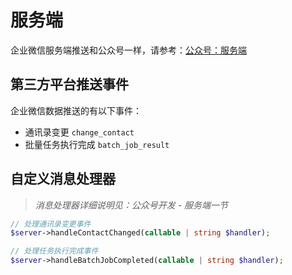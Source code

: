 # 服务端

企业微信服务端推送和公众号一样，请参考：[公众号：服务端](/docs/{{version}}/official-account/server.md)

## 第三方平台推送事件

企业微信数据推送的有以下事件：

- 通讯录变更 `change_contact`
- 批量任务执行完成 `batch_job_result`


## 自定义消息处理器

> *消息处理器详细说明见：公众号开发 - 服务端一节*

```php
// 处理通讯录变更事件
$server->handleContactChanged(callable | string $handler);

// 处理任务执行完成事件
$server->handleBatchJobCompleted(callable | string $handler);
```
